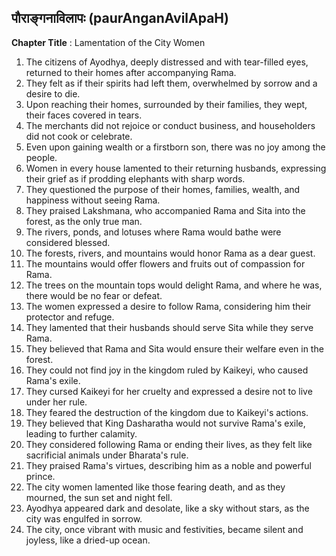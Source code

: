 ## पौराङ्गनाविलापः (paurAnganAvilApaH)

**Chapter Title** : Lamentation of the City Women

1. The citizens of Ayodhya, deeply distressed and with tear-filled eyes, returned to their homes after accompanying Rama.
2. They felt as if their spirits had left them, overwhelmed by sorrow and a desire to die.
3. Upon reaching their homes, surrounded by their families, they wept, their faces covered in tears.
4. The merchants did not rejoice or conduct business, and householders did not cook or celebrate.
5. Even upon gaining wealth or a firstborn son, there was no joy among the people.
6. Women in every house lamented to their returning husbands, expressing their grief as if prodding elephants with sharp words.
7. They questioned the purpose of their homes, families, wealth, and happiness without seeing Rama.
8. They praised Lakshmana, who accompanied Rama and Sita into the forest, as the only true man.
9. The rivers, ponds, and lotuses where Rama would bathe were considered blessed.
10. The forests, rivers, and mountains would honor Rama as a dear guest.
11. The mountains would offer flowers and fruits out of compassion for Rama.
12. The trees on the mountain tops would delight Rama, and where he was, there would be no fear or defeat.
13. The women expressed a desire to follow Rama, considering him their protector and refuge.
14. They lamented that their husbands should serve Sita while they serve Rama.
15. They believed that Rama and Sita would ensure their welfare even in the forest.
16. They could not find joy in the kingdom ruled by Kaikeyi, who caused Rama's exile.
17. They cursed Kaikeyi for her cruelty and expressed a desire not to live under her rule.
18. They feared the destruction of the kingdom due to Kaikeyi's actions.
19. They believed that King Dasharatha would not survive Rama's exile, leading to further calamity.
20. They considered following Rama or ending their lives, as they felt like sacrificial animals under Bharata's rule.
21. They praised Rama's virtues, describing him as a noble and powerful prince.
22. The city women lamented like those fearing death, and as they mourned, the sun set and night fell.
23. Ayodhya appeared dark and desolate, like a sky without stars, as the city was engulfed in sorrow.
24. The city, once vibrant with music and festivities, became silent and joyless, like a dried-up ocean.
